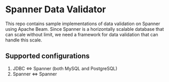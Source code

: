 # Spanner Data Validator

This repo contains sample implementations of data validation on Spanner using Apache Beam. Since Spanner is a horizontally scalable database that can scale without limit, we need a framework for data validation that can handle this scale.

## Supported configurations

1. JDBC <=> Spanner (both MySQL and PostgreSQL)
2. Spanner <=> Spanner

##